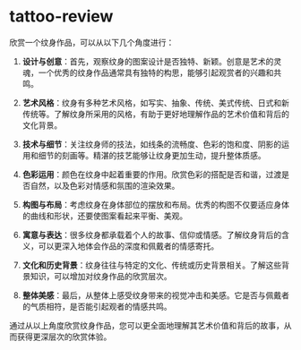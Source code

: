 # tattoo-review

欣赏一个纹身作品，可以从以下几个角度进行：  
   
1. **设计与创意**：首先，观察纹身的图案设计是否独特、新颖。创意是艺术的灵魂，一个优秀的纹身作品通常具有独特的构思，能够引起观赏者的兴趣和共鸣。  
   
2. **艺术风格**：纹身有多种艺术风格，如写实、抽象、传统、美式传统、日式和新传统等。了解纹身所采用的风格，有助于更好地理解作品的艺术价值和背后的文化背景。  
   
3. **技术与细节**：关注纹身师的技法，如线条的流畅度、色彩的饱和度、阴影的运用和细节的刻画等。精湛的技艺能够让纹身更加生动，提升整体质感。  
   
4. **色彩运用**：颜色在纹身中起着重要的作用。欣赏色彩的搭配是否和谐，过渡是否自然，以及色彩对情感和氛围的渲染效果。  
   
5. **构图与布局**：考虑纹身在身体部位的摆放和布局。优秀的构图不仅要适应身体的曲线和形状，还要使图案看起来平衡、美观。  
   
6. **寓意与表达**：很多纹身都承载着个人的故事、信仰或情感。了解纹身背后的含义，可以更深入地体会作品的深度和佩戴者的情感寄托。  
   
7. **文化和历史背景**：纹身往往与特定的文化、传统或历史背景相关。了解这些背景知识，可以增加对纹身作品的欣赏层次。  
   
8. **整体美感**：最后，从整体上感受纹身带来的视觉冲击和美感。它是否与佩戴者的气质相符，是否能引起观者的情感共鸣。  
   
通过从以上角度欣赏纹身作品，您可以更全面地理解其艺术价值和背后的故事，从而获得更深层次的欣赏体验。
